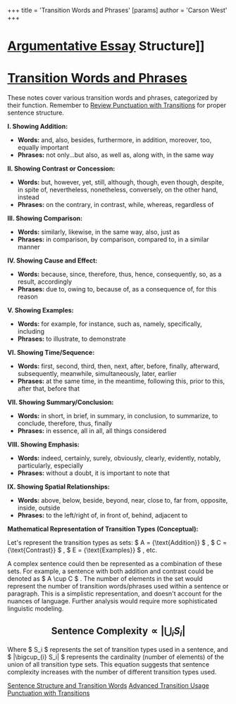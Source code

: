 +++
 title = 'Transition Words and Phrases'
[params]
	author = 'Carson West'
+++
# [Argumentative Essay](./../argumentative-essay/) Structure]]
# [Transition Words and Phrases](./../transition-words-and-phrases/)

These notes cover various transition words and phrases, categorized by their function.  Remember to [Review Punctuation with Transitions](./../review-punctuation-with-transitions/) for proper sentence structure.

**I. Showing Addition:**

* **Words:** and, also, besides, furthermore, in addition, moreover, too, equally important
* **Phrases:**  not only...but also, as well as, along with, in the same way

**II. Showing Contrast or Concession:**

* **Words:** but, however, yet, still, although, though, even though, despite, in spite of, nevertheless, nonetheless, conversely, on the other hand, instead
* **Phrases:**  on the contrary, in contrast, while, whereas, regardless of

**III. Showing Comparison:**

* **Words:** similarly, likewise, in the same way, also, just as
* **Phrases:**  in comparison, by comparison, compared to, in a similar manner


**IV. Showing Cause and Effect:**

* **Words:** because, since, therefore, thus, hence, consequently, so, as a result, accordingly
* **Phrases:**  due to, owing to, because of, as a consequence of, for this reason

**V. Showing Examples:**

* **Words:** for example, for instance, such as, namely, specifically, including
* **Phrases:**  to illustrate,  to demonstrate


**VI. Showing Time/Sequence:**

* **Words:** first, second, third, then, next, after, before, finally, afterward, subsequently, meanwhile, simultaneously, later, earlier
* **Phrases:**  at the same time, in the meantime, following this, prior to this, after that, before that


**VII. Showing Summary/Conclusion:**

* **Words:** in short, in brief, in summary, in conclusion, to summarize, to conclude, therefore, thus, finally
* **Phrases:**  in essence, all in all, all things considered


**VIII. Showing Emphasis:**

* **Words:** indeed, certainly, surely, obviously, clearly, evidently, notably, particularly, especially
* **Phrases:**  without a doubt, it is important to note that


**IX. Showing Spatial Relationships:**

* **Words:** above, below, beside, beyond, near, close to, far from, opposite, inside, outside
* **Phrases:**  to the left/right of, in front of, behind, adjacent to


**Mathematical Representation of Transition Types (Conceptual):**

Let's represent the transition types as sets:   $ A = \{\text{Addition}\} $ ,  $ C = \{\text{Contrast}\} $ ,  $ E = \{\text{Examples}\} $ , etc.

A complex sentence could then be represented as a combination of these sets.  For example, a sentence with both addition and contrast could be denoted as  $ A \cup C $ .  The number of elements in the set would represent the number of transition words/phrases used within a sentence or paragraph.  This is a simplistic representation, and doesn't account for the nuances of language.  Further analysis would require more sophisticated linguistic modeling.

##  $$  \text{Sentence Complexity} \propto |\bigcup_{i} S_i|  $$  
Where  $ S_i $  represents the set of transition types used in a sentence, and  $ |\bigcup_{i} S_i| $  represents the cardinality (number of elements) of the union of all transition type sets.  This equation suggests that sentence complexity increases with the number of different transition types used.


[Sentence Structure and Transition Words](./../sentence-structure-and-transition-words/)
[Advanced Transition Usage](./../advanced-transition-usage/)
[Punctuation with Transitions](./../punctuation-with-transitions/)

